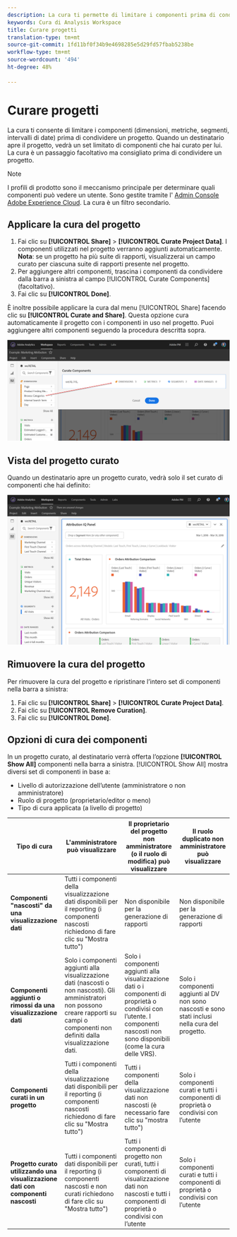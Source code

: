 ```yaml
---
description: La cura ti permette di limitare i componenti prima di condividere un progetto.
keywords: Cura di Analysis Workspace
title: Curare progetti
translation-type: tm+mt
source-git-commit: 1fd11bf0f34b9e4698285e5d29fd57fbab5238be
workflow-type: tm+mt
source-wordcount: '494'
ht-degree: 48%

---
```



# Curare progetti

La cura ti consente di limitare i componenti (dimensioni, metriche, segmenti, intervalli di date) prima di condividere un progetto. Quando un destinatario apre il progetto, vedrà un set limitato di componenti che hai curato per lui. La cura è un passaggio facoltativo ma consigliato prima di condividere un progetto.

>[!NOTE]
> I profili di prodotto sono il meccanismo principale per determinare quali componenti può vedere un utente. Sono gestite tramite l&#39; [Admin Console Adobe Experience Cloud](https://docs.adobe.com/content/help/it-IT/core-services/interface/manage-users-and-products/admin-getting-started.html). La cura è un filtro secondario.

## Applicare la cura del progetto

1. Fai clic su **[!UICONTROL Share]** > **[!UICONTROL Curate Project Data]**.
I componenti utilizzati nel progetto verranno aggiunti automaticamente.
   **Nota**: se un progetto ha più suite di rapporti, visualizzerai un campo curato per ciascuna suite di rapporti presente nel progetto.
1. Per aggiungere altri componenti, trascina i componenti da condividere dalla barra a sinistra al campo [!UICONTROL Curate Components] (facoltativo).
1. Fai clic su **[!UICONTROL Done]**.

È inoltre possibile applicare la cura dal menu [!UICONTROL Share] facendo clic su **[!UICONTROL Curate and Share]**. Questa opzione cura automaticamente il progetto con i componenti in uso nel progetto. Puoi aggiungere altri componenti seguendo la procedura descritta sopra.

![](assets/curation-field.png)

## Vista del progetto curato

Quando un destinatario apre un progetto curato, vedrà solo il set curato di componenti che hai definito:

![](assets/curate-project.png)

## Rimuovere la cura del progetto

Per rimuovere la cura del progetto e ripristinare l’intero set di componenti nella barra a sinistra:

1. Fai clic su **[!UICONTROL Share]** > **[!UICONTROL Curate Project Data]**.
1. Fai clic su **[!UICONTROL Remove Curation]**.
1. Fai clic su **[!UICONTROL Done]**.

## Opzioni di cura dei componenti

In un progetto curato, al destinatario verrà offerta l’opzione **[!UICONTROL Show All]** componenti nella barra a sinistra. [!UICONTROL Show All] mostra diversi set di componenti in base a:

* Livello di autorizzazione dell’utente (amministratore o non amministratore)
* Ruolo di progetto (proprietario/editor o meno)
* Tipo di cura applicata (a livello di progetto)

| Tipo di cura | L&#39;amministratore può visualizzare | Il proprietario del progetto non amministratore (o il ruolo di modifica) può visualizzare | Il ruolo duplicato non amministratore può visualizzare |
| --- | --- | --- | --- |
| **Componenti &quot;nascosti&quot; da una visualizzazione dati** | Tutti i componenti della visualizzazione dati disponibili per il reporting (i componenti nascosti richiedono di fare clic su &quot;Mostra tutto&quot;) | Non disponibile per la generazione di rapporti | Non disponibile per la generazione di rapporti |
| **Componenti aggiunti o rimossi da una visualizzazione dati** | Solo i componenti aggiunti alla visualizzazione dati (nascosti o non nascosti). Gli amministratori non possono creare rapporti su campi o componenti non definiti dalla visualizzazione dati. | Solo i componenti aggiunti alla visualizzazione dati o i componenti di proprietà o condivisi con l’utente. I componenti nascosti non sono disponibili (come la cura delle VRS). | Solo i componenti aggiunti al DV non sono nascosti e sono stati inclusi nella cura del progetto. |
| **Componenti curati in un progetto** | Tutti i componenti della visualizzazione dati disponibili per il reporting (i componenti nascosti richiedono di fare clic su &quot;Mostra tutto&quot;) | Tutti i componenti della visualizzazione dati non nascosti (è necessario fare clic su &quot;mostra tutto&quot;) | Solo i componenti curati e tutti i componenti di proprietà o condivisi con l’utente |
| **Progetto curato utilizzando una visualizzazione dati con componenti nascosti** | Tutti i componenti dati disponibili per il reporting (i componenti nascosti e non curati richiedono di fare clic su &quot;Mostra tutto&quot;) | Tutti i componenti di progetto non curati, tutti i componenti di visualizzazione dati non nascosti e tutti i componenti di proprietà o condivisi con l’utente | Solo i componenti curati e tutti i componenti di proprietà o condivisi con l’utente |

